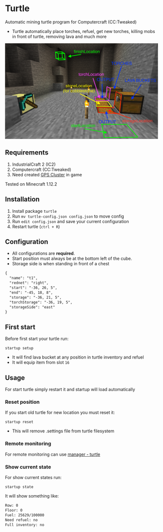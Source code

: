 # Turtle

Automatic mining turtle program for Computercraft (CC:Tweaked)

- Turtle automatically place torches, refuel, get new torches, killing mobs in front of turtle, removing lava and much more

![Manager](../img/turtle-locations.png)

## Requirements

1. IndustrialCraft 2 (IC2)
2. Computercraft (CC:Tweaked)
3. Need created [GPS Cluster](https://github.com/mesour/packager-server/blob/master/docs/en/gps.md) in game

Tested on Minecraft 1.12.2

## Installation

1. Install package `turtle`
2. Run `mv turtle-config.json config.json` to move config
3. Run `edit config.json` and save your current configuration
4. Restart turtle (`ctrl + R`)

## Configuration

- All configurations are **required**.
- Start position must always be at the bottom left of the cube.
- Storage side is when standing in front of a chest

```
{
  "name": "t1",
  "rednet": "right",
  "start": "-36, 26, 5",
  "end": "-45, 18, 8",
  "storage": "-36, 21, 5",
  "torchStorage": "-36, 19, 5",
  "storageSide": "east"
}
```

## First start

Before first start your turtle run:

```
startup setup
```

- It will find lava bucket at any position in turtle inventory and refuel
- It will equip item from slot `16`

## Usage

For start turtle simply restart it and startup will load automatically

### Reset position

If you start old turtle for new location you must reset it:
```
startup reset
```

- This will remove .settings file from turtle filesystem

### Remote monitoring

For remote monitoring can use [manager - turtle](https://github.com/mesour/packager-server/blob/master/docs/en/manager.md#plugin-turtle)


### Show current state

For show current states run:
```
startup state
```

It will show something like:

```
Row: 0
Floor: 0
Fuel: 25629/100000
Need refuel: no
Full inventory: no
```
